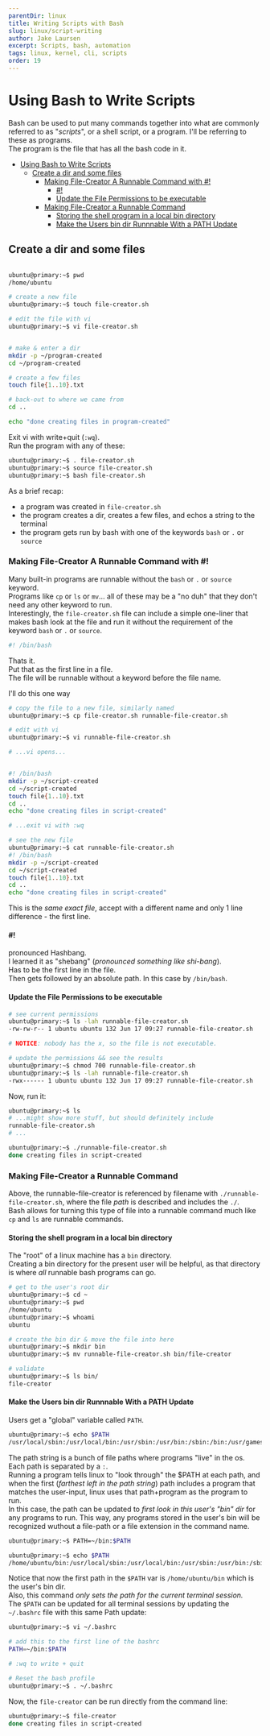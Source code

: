 ```yaml
---
parentDir: linux
title: Writing Scripts with Bash
slug: linux/script-writing
author: Jake Laursen
excerpt: Scripts, bash, automation
tags: linux, kernel, cli, scripts
order: 19
---
```


# Using Bash to Write Scripts
Bash can be used to put many commands together into what are commonly referred to as "_scripts_", or a shell script, or a program. I'll be referring to these as programs.  
The program is the file that has all the bash code in it.  

- [Using Bash to Write Scripts](#using-bash-to-write-scripts)
  - [Create a dir and some files](#create-a-dir-and-some-files)
    - [Making File-Creator A Runnable Command with #!](#making-file-creator-a-runnable-command-with-)
      - [#!](#)
      - [Update the File Permissions to be executable](#update-the-file-permissions-to-be-executable)
    - [Making File-Creator a Runnable Command](#making-file-creator-a-runnable-command)
      - [Storing the shell program in a local bin directory](#storing-the-shell-program-in-a-local-bin-directory)
      - [Make the Users bin dir Runnnable With a PATH Update](#make-the-users-bin-dir-runnnable-with-a-path-update)
## Create a dir and some files
```bash

ubuntu@primary:~$ pwd
/home/ubuntu

# create a new file
ubuntu@primary:~$ touch file-creator.sh

# edit the file with vi
ubuntu@primary:~$ vi file-creator.sh 


# make & enter a dir
mkdir -p ~/program-created
cd ~/program-created

# create a few files
touch file{1..10}.txt

# back-out to where we came from
cd ..

echo "done creating files in program-created"
```
Exit vi with write+quit (`:wq`).  
Run the program with any of these: 
```bash
ubuntu@primary:~$ . file-creator.sh 
ubuntu@primary:~$ source file-creator.sh 
ubuntu@primary:~$ bash file-creator.sh 
```

As a brief recap:
- a program was created in `file-creator.sh`
- the program creates a dir, creates a few files, and echos a string to the terminal
- the program gets run by bash with one of the keywords `bash` or `.` or `source`

### Making File-Creator A Runnable Command with #!
Many built-in programs are runnable without the `bash` or `.` or `source` keyword.  
Programs like `cp` or `ls` or `mv`... all of these may be a "no duh" that they don't need any other keyword to run.  
Interestingly, the `file-creator.sh` file can include a simple one-liner that makes bash look at the file and run it without the requirement of the keyword `bash` or `.` or `source`.  

```bash
#! /bin/bash
```
Thats it.  
Put that as the first line in a file.  
The file will be runnable without a keyword before the file name.  

I'll do this one way
```bash
# copy the file to a new file, similarly named
ubuntu@primary:~$ cp file-creator.sh runnable-file-creator.sh

# edit with vi
ubuntu@primary:~$ vi runnable-file-creator.sh

# ...vi opens...


#! /bin/bash
mkdir -p ~/script-created
cd ~/script-created
touch file{1..10}.txt
cd ..
echo "done creating files in script-created"

# ...exit vi with :wq

# see the new file
ubuntu@primary:~$ cat runnable-file-creator.sh 
#! /bin/bash
mkdir -p ~/script-created
cd ~/script-created
touch file{1..10}.txt
cd ..
echo "done creating files in script-created"
```
This is the _same exact file_, accept with a different name and only 1 line difference - the first line.  

#### #!
pronounced Hashbang.  
I learned it as "shebang" (_pronounced something like shi-bang_).  
Has to be the first line in the file.  
Then gets followed by an absolute path. In this case by `/bin/bash`.  

#### Update the File Permissions to be executable
```bash
# see current permissions
ubuntu@primary:~$ ls -lah runnable-file-creator.sh 
-rw-rw-r-- 1 ubuntu ubuntu 132 Jun 17 09:27 runnable-file-creator.sh

# NOTICE: nobody has the x, so the file is not executable.

# update the permissions && see the results
ubuntu@primary:~$ chmod 700 runnable-file-creator.sh 
ubuntu@primary:~$ ls -lah runnable-file-creator.sh 
-rwx------ 1 ubuntu ubuntu 132 Jun 17 09:27 runnable-file-creator.sh
```

Now, run it:
```bash
ubuntu@primary:~$ ls
# ...might show more stuff, but should definitely include
runnable-file-creator.sh 
# ...

ubuntu@primary:~$ ./runnable-file-creator.sh 
done creating files in script-created
```

### Making File-Creator a Runnable Command
Above, the runnable-file-creator is referenced by filename with `./runnable-file-creator.sh`, where the file _path_ is described and includes the `./`.  
Bash allows for turning this type of file into a runnable command much like `cp` and `ls` are runnable commands.  

#### Storing the shell program in a local bin directory
The "root" of a linux machine has a `bin` directory.  
Creating a bin directory for the present user will be helpful, as that directory is where _all_ runnable bash programs can go.  

```bash
# get to the user's root dir
ubuntu@primary:~$ cd ~
ubuntu@primary:~$ pwd
/home/ubuntu
ubuntu@primary:~$ whoami
ubuntu

# create the bin dir & move the file into here
ubuntu@primary:~$ mkdir bin
ubuntu@primary:~$ mv runnable-file-creator.sh bin/file-creator

# validate
ubuntu@primary:~$ ls bin/
file-creator
```

#### Make the Users bin dir Runnnable With a PATH Update
Users get a "global" variable called `PATH`.
```bash
ubuntu@primary:~$ echo $PATH
/usr/local/sbin:/usr/local/bin:/usr/sbin:/usr/bin:/sbin:/bin:/usr/games:/usr/local/games:/snap/bin
```  
The path string is a bunch of file paths where programs "live" in the os. Each path is separated by a `:`.    
Running a program tells linux to "look through" the $PATH at each path, and when the first (_farthest left in the path string_) path includes a program that matches the user-input, linux uses that path+program as the program to run.  
In this case, the path can be updated to _first look in this user's "bin" dir_ for any programs to run. This way, any programs stored in the user's bin will be recognized wuthout a file-path or a file extension in the command name.  

```bash
ubuntu@primary:~$ PATH=~/bin:$PATH

ubuntu@primary:~$ echo $PATH
/home/ubuntu/bin:/usr/local/sbin:/usr/local/bin:/usr/sbin:/usr/bin:/sbin:/bin:/usr/games:/usr/local/games:/snap/bin
```
Notice that now the first path in the `$PATH` var is `/home/ubuntu/bin` which is the user's bin dir.  
Also, this command _only sets the path for the current terminal session._  
The `$PATH` can be updated for all terminal sessions by updating the `~/.bashrc` file with this same Path update:  

```bash
ubuntu@primary:~$ vi ~/.bashrc

# add this to the first line of the bashrc
PATH=~/bin:$PATH

# :wq to write + quit

# Reset the bash profile
ubuntu@primary:~$ . ~/.bashrc
```  

Now, the `file-creator` can be run directly from the command line:
```bash
ubuntu@primary:~$ file-creator
done creating files in script-created

```